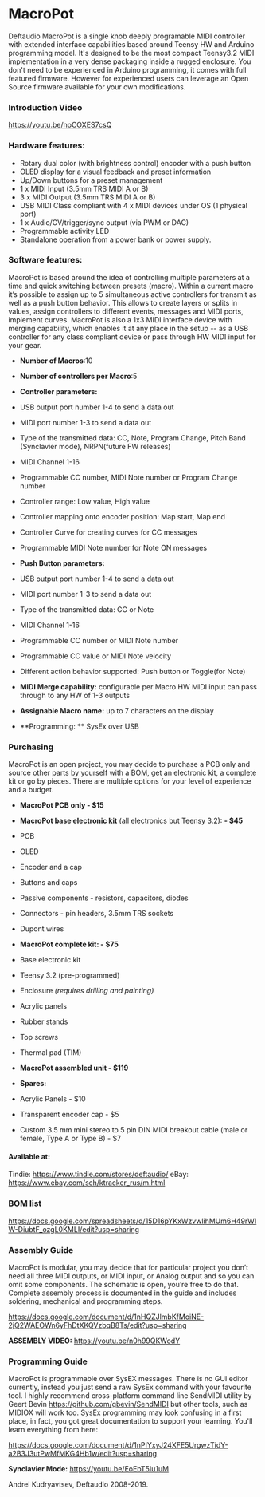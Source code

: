 # MacroPot
Deftaudio MacroPot is a single knob deeply programable MIDI controller with extended interface capabilities based around Teensy HW and Arduino programming model. It's designed to be the most compact Teensy3.2 MIDI implementation in a very dense packaging inside a rugged enclosure. You don't need to be experienced in Arduino programming, it comes with full featured firmware. However for experienced users can leverage an Open Source firmware available for your own modifications.

### Introduction Video
https://youtu.be/noCOXES7csQ

### Hardware features:

- Rotary dual color (with brightness control) encoder with a push button
- OLED display for a visual feedback and preset information
- Up/Down buttons for a preset management
- 1 x MIDI Input (3.5mm TRS MIDI A or B)
- 3 x MIDI Output (3.5mm TRS MIDI A or B)
- USB MIDI Class compliant with 4 x MIDI devices under OS (1 physical port)
- 1 x Audio/CV/trigger/sync output (via PWM or DAC)
- Programmable activity LED
- Standalone operation from a power bank or power supply.

### Software features:
MacroPot is based around the idea of controlling multiple parameters at a time and quick switching between presets (macro). Within a current macro it’s possible to assign up to 5 simultaneous active controllers for transmit as well as a push button behavior. This allows to create layers or splits in values, assign controllers to different events, messages and MIDI ports, implement curves. MacroPot is also a 1x3 MIDI interface device with merging capability, which enables it at any place in the setup -- as a USB controller for any class compliant device or pass through HW MIDI input for your gear. 

- **Number of Macros**:10

- **Number of controllers per Macro**:5

- **Controller parameters:**
- USB output port number 1-4 to send a data out
- MIDI port number 1-3 to send a data out
- Type of the transmitted data: CC, Note, Program Change, Pitch Band (Synclavier mode), NRPN(future FW releases)
- MIDI Channel 1-16
- Programmable CC number, MIDI Note number or Program Change number
- Controller range: Low value, High value
- Controller mapping onto encoder position: Map start, Map end
- Controller Curve for creating curves for CC messages 
- Programmable MIDI Note number for Note ON messages

- **Push Button parameters:**
- USB output port number 1-4 to send a data out
- MIDI port number 1-3 to send a data out
- Type of the transmitted data: CC or Note
- MIDI Channel 1-16
- Programmable CC number or MIDI Note number
- Programmable CC value or MIDI Note velocity
- Different action behavior supported: Push button or Toggle(for Note)

- **MIDI Merge capability:** configurable per Macro HW MIDI input can pass through to any HW of 1-3 outputs
- **Assignable Macro name:** up to 7 characters on the display 

- **Programming: ** SysEx over USB


### Purchasing
MacroPot is an open project, you may decide to purchase a PCB only and source other parts by yourself with a BOM, get an electronic kit, a complete kit or go by pieces. There are multiple options for your level of experience and a budget. 

- **MacroPot PCB only - $15**

- **MacroPot base electronic kit** (all electronics but Teensy 3.2): **- $45**
- PCB
- OLED
- Encoder and a cap 
- Buttons and caps
- Passive components - resistors, capacitors, diodes
- Connectors - pin headers, 3.5mm TRS sockets
- Dupont wires
- **MacroPot complete kit: - $75**
- Base electronic kit
- Teensy 3.2 (pre-programmed)
- Enclosure *(requires drilling and painting)*
- Acrylic panels
- Rubber stands
- Top screws
- Thermal pad (TIM)

- **MacroPot assembled unit - $119**

- **Spares:**
- Acrylic Panels - $10
- Transparent encoder cap - $5
- Custom 3.5 mm mini stereo to 5 pin DIN MIDI breakout cable (male or female, Type A or Type B) - $7

#### **Available at:**
Tindie: https://www.tindie.com/stores/deftaudio/
eBay: https://www.ebay.com/sch/ktracker_rus/m.html

### BOM list
https://docs.google.com/spreadsheets/d/15D16pYKxWzvwlihMUm6H49rWIW-DiubtF_ozgL0KMLI/edit?usp=sharing

### Assembly Guide
MacroPot is modular, you may decide that for particular project you don’t need all three MIDI outputs, or MIDI input, or Analog output and so you can omit some components. The schematic is open, you’re free to do that. Complete assembly process is documented in the guide and includes soldering, mechanical and programming steps.

https://docs.google.com/document/d/1nHQZJlmbKfMoiNE-2jQ2WAEOWn6yFhDtXKQVzbqB8Ts/edit?usp=sharing

**ASSEMBLY VIDEO:**
https://youtu.be/n0h99QKWodY

### Programming Guide 
MacroPot is programmable over SysEX messages. There is no GUI editor currently, instead you just send a raw SysEx command with your favourite tool. I highly recommend cross-platform command line SendMIDI utility by Geert Bevin https://github.com/gbevin/SendMIDI but other tools, such as MIDIOX will work too. 
SysEx programming may look confusing in a first place, in fact, you got great documentation to support your learning. You'll learn everything from here:

https://docs.google.com/document/d/1nPIYxyJ24XFE5UrgwzTidY-a2B3J3utPwMfMKG4Hb1w/edit?usp=sharing

**Synclavier Mode:**
https://youtu.be/EoEbT5Iu1uM

Andrei Kudryavtsev, Deftaudio 2008-2019.

